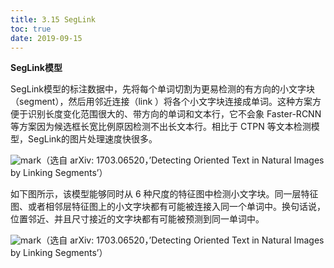 ```yaml
---
title: 3.15 SegLink
toc: true
date: 2019-09-15
---
```


**SegLink模型**

SegLink模型的标注数据中，先将每个单词切割为更易检测的有方向的小文字块（segment），然后用邻近连接（link ）将各个小文字块连接成单词。这种方案方便于识别长度变化范围很大的、带方向的单词和文本行，它不会象 Faster-RCNN等方案因为候选框长宽比例原因检测不出长文本行。相比于 CTPN 等文本检测模型，SegLink的图片处理速度快很多。

![mark](http://images.iterate.site/blog/image/20190729/XpVrFoSVDxJd.png?imageslim)（选自 arXiv: 1703.06520，’Detecting Oriented Text in Natural Images by Linking Segments’）

如下图所示，该模型能够同时从 6 种尺度的特征图中检测小文字块。同一层特征图、或者相邻层特征图上的小文字块都有可能被连接入同一个单词中。换句话说，位置邻近、并且尺寸接近的文字块都有可能被预测到同一单词中。

![mark](http://images.iterate.site/blog/image/20190729/3a2EmIdc3Bhd.png?imageslim)（选自 arXiv: 1703.06520，’Detecting Oriented Text in Natural Images by Linking Segments’）
